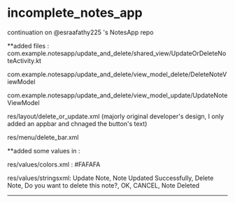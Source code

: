 # incomplete_notes_app
continuation on @esraafathy225 's NotesApp repo

**added files :
  com.example.notesapp/update_and_delete/shared_view/UpdateOrDeleteNoteActivity.kt

  com.example.notesapp/update_and_delete/view_model_delete/DeleteNoteViewModel

  com.example.notesapp/update_and_delete/view_model_update/UpdateNoteViewModel

  res/layout/delete_or_update.xml (majorly original developer's design, I only added an appbar and chnaged the button's text)

  res/menu/delete_bar.xml

**added some values in :

  res/values/colors.xml :
            <color name="darkwhite">#FAFAFA</color>

  res/values/stringsxml:
            <string name="update_note">Update Note</string>,
            <string name="note_updated">Note Updated Successfully</string>,
            <string name="delete">Delete Note</string>,
            <string name="confirm_delete">Do you want to delete this note?</string>,
            <string name="ok">OK</string>,
            <string name="cancel">CANCEL</string>,
            <string name="note_deleted">Note Deleted</string>
            
 --------------------------------------------------------------------------------------------------------------------
